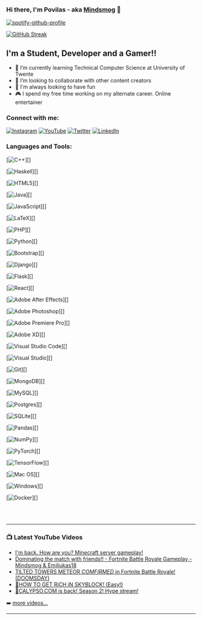 ### Hi there, I'm Povilas - aka [Mindsmog][youtube] 👋

[![spotify-github-profile](https://spotify-github-profile.vercel.app/api/view?uid=poviliukas.k&cover_image=true&theme=novatorem&bar_color=53b14f&bar_color_cover=true)](https://spotify-github-profile.vercel.app/api/view?uid=poviliukas.k&redirect=true)

[![GitHub Streak](http://github-readme-streak-stats.herokuapp.com?user=PovilasKirna&theme=github-dark&hide_border=true&date_format=M%20j%5B%2C%20Y%5D&dates=1D67D9&ring=4C8EDA&stroke=4C8EDA&fire=1D67D9)](https://git.io/streak-stats)
<!--
[![Povilas' GitHub stats](https://github-readme-stats.vercel.app/api?username=PovilasKirna&count_private=true&show_icons=true&hide_border=true&theme=github_dark)](https://github.com/PovilasKirna/github-readme-stats)

[![Omid Nikrah StackOverflow](https://github-readme-stackoverflow.vercel.app/?userID=11874740&layout=compact)](https://stackoverflow.com/users/11874740/omid-nikrah)

[![Top Langs](https://github-readme-stats.vercel.app/api/top-langs/?username=PovilasKirna&layout=compact)](https://github.com/PovilasKirna/github-readme-stats)
-->

## I'm a Student, Developer and a Gamer!!

- 🌱 I’m currently learning Technical Computer Science at University of Twente
- 👯 I’m looking to collaborate with other content creators
- 💯 I'm always looking to have fun
- 🎮 I spend my free time working on my alternate career. Online entertainer

### Connect with me:

[![Instagram](https://img.shields.io/badge/kirnaPovilas-%23E4405F.svg?style=for-the-badge&logo=Instagram&logoColor=white)][instagram]
[![YouTube](https://img.shields.io/badge/Mindsmog-%23FF0000.svg?style=for-the-badge&logo=YouTube&logoColor=white)][youtube]
[![Twitter](https://img.shields.io/badge/KirnaPovilas-%231DA1F2.svg?style=for-the-badge&logo=Twitter&logoColor=white)][twitter]
[![LinkedIn](https://img.shields.io/badge/linkedin-%230077B5.svg?style=for-the-badge&logo=linkedin&logoColor=white)][linkedin]
<br />

### Languages and Tools:

[![C++](https://img.shields.io/badge/c++-%2300599C.svg?style=for-the-badge&logo=c%2B%2B&logoColor=white)][]

[![Haskell](https://img.shields.io/badge/Haskell-5e5086?style=for-the-badge&logo=haskell&logoColor=white)][]

[![HTML5](https://img.shields.io/badge/html5-%23E34F26.svg?style=for-the-badge&logo=html5&logoColor=white)][]

[![Java](https://img.shields.io/badge/java-%23ED8B00.svg?style=for-the-badge&logo=java&logoColor=white)][]

[![JavaScript](https://img.shields.io/badge/javascript-%23323330.svg?style=for-the-badge&logo=javascript&logoColor=%23F7DF1E)][]

[![LaTeX](https://img.shields.io/badge/latex-%23008080.svg?style=for-the-badge&logo=latex&logoColor=white)][]

[![PHP](https://img.shields.io/badge/php-%23777BB4.svg?style=for-the-badge&logo=php&logoColor=white)][]

[![Python](https://img.shields.io/badge/python-3670A0?style=for-the-badge&logo=python&logoColor=ffdd54)][]

[![Bootstrap](https://img.shields.io/badge/bootstrap-%23563D7C.svg?style=for-the-badge&logo=bootstrap&logoColor=white)][]

[![Django](https://img.shields.io/badge/django-%23092E20.svg?style=for-the-badge&logo=django&logoColor=white)][]

[![Flask](https://img.shields.io/badge/flask-%23000.svg?style=for-the-badge&logo=flask&logoColor=white)][]

[![React](https://img.shields.io/badge/react-%2320232a.svg?style=for-the-badge&logo=react&logoColor=%2361DAFB)][]

[![Adobe After Effects](https://img.shields.io/badge/Adobe%20After%20Effects-9999FF.svg?style=for-the-badge&logo=Adobe%20After%20Effects&logoColor=white)][]

[![Adobe Photoshop](https://img.shields.io/badge/adobephotoshop-%2331A8FF.svg?style=for-the-badge&logo=adobephotoshop&logoColor=white)][]

[![Adobe Premiere Pro](https://img.shields.io/badge/Adobe%20Premiere%20Pro-9999FF.svg?style=for-the-badge&logo=Adobe%20Premiere%20Pro&logoColor=white)][]

[![Adobe XD](https://img.shields.io/badge/Adobe%20XD-470137?style=for-the-badge&logo=Adobe%20XD&logoColor=#FF61F6)][]

[![Visual Studio Code](https://img.shields.io/badge/Visual%20Studio%20Code-0078d7.svg?style=for-the-badge&logo=visual-studio-code&logoColor=white)][]

[![Visual Studio](https://img.shields.io/badge/Visual%20Studio-5C2D91.svg?style=for-the-badge&logo=visual-studio&logoColor=white)][]

[![Git](https://img.shields.io/badge/git-%23F05033.svg?style=for-the-badge&logo=git&logoColor=white)][]

[![MongoDB](https://img.shields.io/badge/MongoDB-%234ea94b.svg?style=for-the-badge&logo=mongodb&logoColor=white)][]

[![MySQL](https://img.shields.io/badge/mysql-%2300f.svg?style=for-the-badge&logo=mysql&logoColor=white)][]

[![Postgres](https://img.shields.io/badge/postgres-%23316192.svg?style=for-the-badge&logo=postgresql&logoColor=white)][]

[![SQLite](https://img.shields.io/badge/sqlite-%2307405e.svg?style=for-the-badge&logo=sqlite&logoColor=white)][]

[![Pandas](https://img.shields.io/badge/pandas-%23150458.svg?style=for-the-badge&logo=pandas&logoColor=white)][]

[![NumPy](https://img.shields.io/badge/numpy-%23013243.svg?style=for-the-badge&logo=numpy&logoColor=white)][]

[![PyTorch](https://img.shields.io/badge/PyTorch-%23EE4C2C.svg?style=for-the-badge&logo=PyTorch&logoColor=white)][]

[![TensorFlow](https://img.shields.io/badge/TensorFlow-%23FF6F00.svg?style=for-the-badge&logo=TensorFlow&logoColor=white)][]

[![Mac OS](https://img.shields.io/badge/mac%20os-000000?style=for-the-badge&logo=macos&logoColor=F0F0F0)][]

[![Windows](https://img.shields.io/badge/Windows-0078D6?style=for-the-badge&logo=windows&logoColor=white)][]

[![Docker](https://img.shields.io/badge/docker-%230db7ed.svg?style=for-the-badge&logo=docker&logoColor=white)][]

<br />
<br />

---

### 📺 Latest YouTube Videos

<!-- YOUTUBE:START -->
- [I'm back. How are you? Minecraft server gameplay!](https://www.youtube.com/watch?v=2Woh4wfGQPg)
- [Dominating the match with friends!! - Fortnite Battle Royale Gameplay - Mindsmog & Emiliukas18](https://www.youtube.com/watch?v=NdnZrHOkgWA)
- [TILTED TOWERS METEOR *COMFIRMED* in Fortnite Battle Royale! (DOOMSDAY)](https://www.youtube.com/watch?v=evzR0FbqUU4)
- [🔴HOW TO GET RiCH iN SKYBLOCK! (Easy!)](https://www.youtube.com/watch?v=Y7yymdnM_vM)
- [🔴CALYPSO.COM is back! Season 2! Hype stream!](https://www.youtube.com/watch?v=nUHaGYEHlrI)
<!-- YOUTUBE:END -->

➡️ [more videos...](https://youtube.com/channel/UChTGJ-7Sf-Xb4GXnYE7XhIg)

---

[twitter]: https://twitter.com/KirnaPovilas
[youtube]: https://www.youtube.com/channel/UChTGJ-7Sf-Xb4GXnYE7XhIg
[instagram]: https://www.instagram.com/kirnapovilas/
[linkedin]: https://www.linkedin.com/in/povilas-k-61313a122/